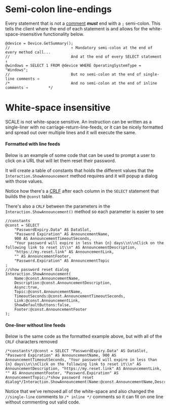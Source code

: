 # Semi-colon line-endings
Every statement that is not a [comment](./Language_Comments.md) ***must*** end with a `;` semi-colon.
This tells the client where the end of each statement is and allows for the white-space-insensitive functionality below.
```
@device = Device.GetSummary();
//                           ↑ Mandatory semi-colon at the end of every method call...
//                           And at the end of every SELECT statement ↓
@windows = SELECT 1 FROM @device WHERE OperatingSystemType = "Windows";
//                           But no semi-colon at the end of single-line comments →
/*                           And no semi-colon at the end of inline comments →         */

```

# White-space insensitive
SCALE is not white-space sensitive.  An instruction can be written as a single-liner with no carriage-return-line-feeds, or it can be nicely formatted and spread out over multiple lines and it will execute the same.

#### Formatted with line feeds
Below is an example of some code that can be used to prompt a user to click on a URL that will let them reset their password.  

It will create a table of constants that holds the different values that the `Interaction.ShowAnnouncement` method requires and it will popup a dialog with those values.

Notice how there's a [CRLF](./Glossary.md) after each column in the `SELECT` statement that builds the `@const` table.

There's also a `CRLF` between the parameters in the `Interaction.ShowAnnouncement()` method so each parameter is easier to see
```
//constants
@const = SELECT
    "PasswordExpiry.Data" AS DataSlot,
    "Password Expiration" AS AnnouncementName,
    900 AS AnnouncementTimeoutSeconds,
    "Your password will expire in less than {n} days\\n\\nClick on the following link to reset it\\n" AS AnnouncementDescription,
    "https://my.reset.link" AS AnnouncementLink,
    "" AS AnnouncementFooter,
    "Password.Expiration" AS AnnouncementTopic
;
//show password reset dialog
Interaction.ShowAnnouncement(
    Name:@const.AnnouncementName,
    Description:@const.AnnouncementDescription,
    Async:true,
    Topic:@const.AnnouncementName,
    TimeoutSeconds:@const.AnnouncementTimeoutSeconds,
    Link:@const.AnnouncementLink,
    ShowDefaultButtons:false,
    Footer:@const.AnnouncementFooter
);
```

#### One-liner without line feeds
Below is the same code as the formatted example above, but with all of the `CRLF` characters removed
```
/*constants*/@const = SELECT "PasswordExpiry.Data" AS DataSlot, "Password Expiration" AS AnnouncementName, 900 AS AnnouncementTimeoutSeconds, "Your password will expire in less than {n} days\\n\\nClick on the following link to reset it\\n" AS AnnouncementDescription, "https://my.reset.link" AS AnnouncementLink, "" AS AnnouncementFooter, "Password.Expiration" AS AnnouncementTopic;/*show password reset dialog*/Interaction.ShowAnnouncement(Name:@const.AnnouncementName,Description:@const.AnnouncementDescription,Async:true,Topic:@const.AnnouncementName,TimeoutSeconds:@const.AnnouncementTimeoutSeconds,Link:@const.AnnouncementLink,ShowDefaultButtons:false,Footer:@const.AnnouncementFooter);
```
Notice that we've removed all of the white-space and also changed the `//single-line` comments to `/* inline */` comments so it can fit on one line without commenting out valid code.
